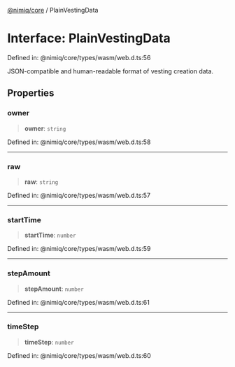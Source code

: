 [@nimiq/core](../globals.md) / PlainVestingData

# Interface: PlainVestingData

Defined in: @nimiq/core/types/wasm/web.d.ts:56

JSON-compatible and human-readable format of vesting creation data.

## Properties

### owner

> **owner**: `string`

Defined in: @nimiq/core/types/wasm/web.d.ts:58

***

### raw

> **raw**: `string`

Defined in: @nimiq/core/types/wasm/web.d.ts:57

***

### startTime

> **startTime**: `number`

Defined in: @nimiq/core/types/wasm/web.d.ts:59

***

### stepAmount

> **stepAmount**: `number`

Defined in: @nimiq/core/types/wasm/web.d.ts:61

***

### timeStep

> **timeStep**: `number`

Defined in: @nimiq/core/types/wasm/web.d.ts:60
